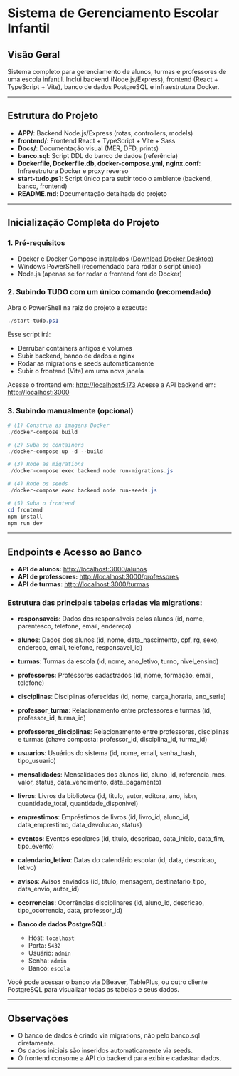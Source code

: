 # Sistema de Gerenciamento Escolar Infantil

## Visão Geral
Sistema completo para gerenciamento de alunos, turmas e professores de uma escola infantil. Inclui backend (Node.js/Express), frontend (React + TypeScript + Vite), banco de dados PostgreSQL e infraestrutura Docker.

---

## Estrutura do Projeto

- **APP/**: Backend Node.js/Express (rotas, controllers, models)
- **frontend/**: Frontend React + TypeScript + Vite + Sass
- **Docs/**: Documentação visual (MER, DFD, prints)
- **banco.sql**: Script DDL do banco de dados (referência)
- **Dockerfile, Dockerfile.db, docker-compose.yml, nginx.conf**: Infraestrutura Docker e proxy reverso
- **start-tudo.ps1**: Script único para subir todo o ambiente (backend, banco, frontend)
- **README.md**: Documentação detalhada do projeto

---

## Inicialização Completa do Projeto

### 1. Pré-requisitos
- Docker e Docker Compose instalados ([Download Docker Desktop](https://www.docker.com/products/docker-desktop/))
- Windows PowerShell (recomendado para rodar o script único)
- Node.js (apenas se for rodar o frontend fora do Docker)

### 2. Subindo TUDO com um único comando (recomendado)

Abra o PowerShell na raiz do projeto e execute:

```powershell
./start-tudo.ps1
```

Esse script irá:
- Derrubar containers antigos e volumes
- Subir backend, banco de dados e nginx
- Rodar as migrations e seeds automaticamente
- Subir o frontend (Vite) em uma nova janela

Acesse o frontend em: [http://localhost:5173](http://localhost:5173)
Acesse a API backend em: [http://localhost:3000](http://localhost:3000)

### 3. Subindo manualmente (opcional)

```powershell
# (1) Construa as imagens Docker
./docker-compose build

# (2) Suba os containers
./docker-compose up -d --build

# (3) Rode as migrations
./docker-compose exec backend node run-migrations.js

# (4) Rode os seeds
./docker-compose exec backend node run-seeds.js

# (5) Suba o frontend
cd frontend
npm install
npm run dev
```

---

## Endpoints e Acesso ao Banco

- **API de alunos:** [http://localhost:3000/alunos](http://localhost:3000/alunos)
- **API de professores:** [http://localhost:3000/professores](http://localhost:3000/professores)
- **API de turmas:** [http://localhost:3000/turmas](http://localhost:3000/turmas)

### Estrutura das principais tabelas criadas via migrations:

- **responsaveis**: Dados dos responsáveis pelos alunos (id, nome, parentesco, telefone, email, endereço)
- **alunos**: Dados dos alunos (id, nome, data_nascimento, cpf, rg, sexo, endereço, email, telefone, responsavel_id)
- **turmas**: Turmas da escola (id, nome, ano_letivo, turno, nivel_ensino)
- **professores**: Professores cadastrados (id, nome, formação, email, telefone)
- **disciplinas**: Disciplinas oferecidas (id, nome, carga_horaria, ano_serie)
- **professor_turma**: Relacionamento entre professores e turmas (id, professor_id, turma_id)
- **professores_disciplinas**: Relacionamento entre professores, disciplinas e turmas (chave composta: professor_id, disciplina_id, turma_id)
- **usuarios**: Usuários do sistema (id, nome, email, senha_hash, tipo_usuario)
- **mensalidades**: Mensalidades dos alunos (id, aluno_id, referencia_mes, valor, status, data_vencimento, data_pagamento)
- **livros**: Livros da biblioteca (id, titulo, autor, editora, ano, isbn, quantidade_total, quantidade_disponivel)
- **emprestimos**: Empréstimos de livros (id, livro_id, aluno_id, data_emprestimo, data_devolucao, status)
- **eventos**: Eventos escolares (id, titulo, descricao, data_inicio, data_fim, tipo_evento)
- **calendario_letivo**: Datas do calendário escolar (id, data, descricao, letivo)
- **avisos**: Avisos enviados (id, titulo, mensagem, destinatario_tipo, data_envio, autor_id)
- **ocorrencias**: Ocorrências disciplinares (id, aluno_id, descricao, tipo_ocorrencia, data, professor_id)

- **Banco de dados PostgreSQL:**
  - Host: `localhost`
  - Porta: `5432`
  - Usuário: `admin`
  - Senha: `admin`
  - Banco: `escola`

Você pode acessar o banco via DBeaver, TablePlus, ou outro cliente PostgreSQL para visualizar todas as tabelas e seus dados.

---

## Observações
- O banco de dados é criado via migrations, não pelo banco.sql diretamente.
- Os dados iniciais são inseridos automaticamente via seeds.
- O frontend consome a API do backend para exibir e cadastrar dados.

---


